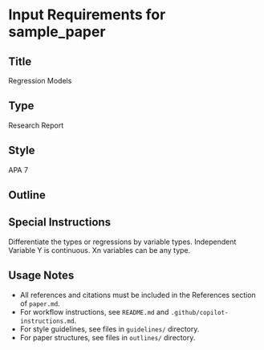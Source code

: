 # Input Requirements for sample_paper

## Title
Regression Models

## Type
Research Report

## Style
APA 7

## Outline

## Special Instructions

Differentiate the types or regressions by variable types. Independent Variable Y is continuous. Xn variables can be any type. 

## Usage Notes
- All references and citations must be included in the References section of `paper.md`.
- For workflow instructions, see `README.md` and `.github/copilot-instructions.md`.
- For style guidelines, see files in `guidelines/` directory.
- For paper structures, see files in `outlines/` directory.
